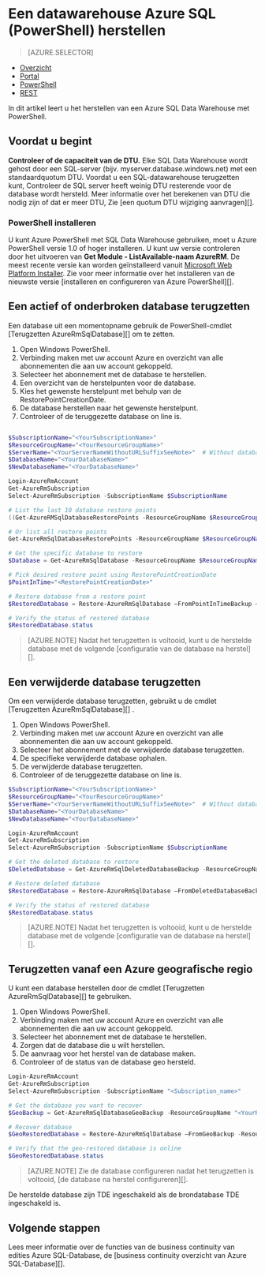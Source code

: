 <properties
   pageTitle="Herstellen van een datawarehouse Azure SQL (PowerShell) | Microsoft Azure"
   description="PowerShell-taken voor het terugzetten van een Azure SQL Data Warehouse."
   services="sql-data-warehouse"
   documentationCenter="NA"
   authors="Lakshmi1812"
   manager="barbkess"
   editor=""/>

<tags
   ms.service="sql-data-warehouse"
   ms.devlang="NA"
   ms.topic="article"
   ms.tgt_pltfrm="NA"
   ms.workload="data-services"
   ms.date="09/21/2016"
   ms.author="lakshmir;barbkess;sonyama"/>

# <a name="restore-an-azure-sql-data-warehouse-powershell"></a>Een datawarehouse Azure SQL (PowerShell) herstellen

> [AZURE.SELECTOR]
- [Overzicht][]
- [Portal][]
- [PowerShell][]
- [REST][]

In dit artikel leert u het herstellen van een Azure SQL Data Warehouse met PowerShell.

## <a name="before-you-begin"></a>Voordat u begint

**Controleer of de capaciteit van de DTU.** Elke SQL Data Warehouse wordt gehost door een SQL-server (bijv. myserver.database.windows.net) met een standaardquotum DTU.  Voordat u een SQL-datawarehouse terugzetten kunt, Controleer de SQL server heeft weinig DTU resterende voor de database wordt hersteld. Meer informatie over het berekenen van DTU die nodig zijn of dat er meer DTU, Zie [een quotum DTU wijziging aanvragen][].

### <a name="install-powershell"></a>PowerShell installeren

U kunt Azure PowerShell met SQL Data Warehouse gebruiken, moet u Azure PowerShell versie 1.0 of hoger installeren.  U kunt uw versie controleren door het uitvoeren van **Get Module - ListAvailable-naam AzureRM**.  De meest recente versie kan worden geïnstalleerd vanuit [Microsoft Web Platform Installer][].  Zie voor meer informatie over het installeren van de nieuwste versie [installeren en configureren van Azure PowerShell][].

## <a name="restore-an-active-or-paused-database"></a>Een actief of onderbroken database terugzetten

Een database uit een momentopname gebruik de PowerShell-cmdlet [Terugzetten AzureRmSqlDatabase][] om te zetten.

1. Open Windows PowerShell.
2. Verbinding maken met uw account Azure en overzicht van alle abonnementen die aan uw account gekoppeld.
3. Selecteer het abonnement met de database te herstellen.
4. Een overzicht van de herstelpunten voor de database.
5. Kies het gewenste herstelpunt met behulp van de RestorePointCreationDate.
6. De database herstellen naar het gewenste herstelpunt.
7. Controleer of de teruggezette database on line is.

```Powershell

$SubscriptionName="<YourSubscriptionName>"
$ResourceGroupName="<YourResourceGroupName>"
$ServerName="<YourServerNameWithoutURLSuffixSeeNote>"  # Without database.windows.net
$DatabaseName="<YourDatabaseName>"
$NewDatabaseName="<YourDatabaseName>"

Login-AzureRmAccount
Get-AzureRmSubscription
Select-AzureRmSubscription -SubscriptionName $SubscriptionName

# List the last 10 database restore points
((Get-AzureRMSqlDatabaseRestorePoints -ResourceGroupName $ResourceGroupName -ServerName $ServerName -DatabaseName ($DatabaseName).RestorePointCreationDate)[-10 .. -1]

# Or list all restore points
Get-AzureRmSqlDatabaseRestorePoints -ResourceGroupName $ResourceGroupName -ServerName $ServerName -DatabaseName $DatabaseName

# Get the specific database to restore
$Database = Get-AzureRmSqlDatabase -ResourceGroupName $ResourceGroupName -ServerName $ServerName -DatabaseName $DatabaseName

# Pick desired restore point using RestorePointCreationDate
$PointInTime="<RestorePointCreationDate>"  

# Restore database from a restore point
$RestoredDatabase = Restore-AzureRmSqlDatabase –FromPointInTimeBackup –PointInTime $PointInTime -ResourceGroupName $Database.ResourceGroupName -ServerName $Database.$ServerName -TargetDatabaseName $NewDatabaseName –ResourceId $Database.ResourceID

# Verify the status of restored database
$RestoredDatabase.status

```

>[AZURE.NOTE] Nadat het terugzetten is voltooid, kunt u de herstelde database met de volgende [configuratie van de database na herstel][].


## <a name="restore-a-deleted-database"></a>Een verwijderde database terugzetten

Om een verwijderde database terugzetten, gebruikt u de cmdlet [Terugzetten AzureRmSqlDatabase][] .

1. Open Windows PowerShell.
2. Verbinding maken met uw account Azure en overzicht van alle abonnementen die aan uw account gekoppeld.
3. Selecteer het abonnement met de verwijderde database terugzetten.
4. De specifieke verwijderde database ophalen.
5. De verwijderde database terugzetten.
6. Controleer of de teruggezette database on line is.

```Powershell
$SubscriptionName="<YourSubscriptionName>"
$ResourceGroupName="<YourResourceGroupName>"
$ServerName="<YourServerNameWithoutURLSuffixSeeNote>"  # Without database.windows.net
$DatabaseName="<YourDatabaseName>"
$NewDatabaseName="<YourDatabaseName>"

Login-AzureRmAccount
Get-AzureRmSubscription
Select-AzureRmSubscription -SubscriptionName $SubscriptionName

# Get the deleted database to restore
$DeletedDatabase = Get-AzureRmSqlDeletedDatabaseBackup -ResourceGroupName $ResourceGroupNam -ServerName $ServerName -DatabaseName $DatabaseName

# Restore deleted database
$RestoredDatabase = Restore-AzureRmSqlDatabase –FromDeletedDatabaseBackup –DeletionDate $DeletedDatabase.DeletionDate -ResourceGroupName $DeletedDatabase.ResourceGroupName -ServerName $DeletedDatabase.ServerName -TargetDatabaseName $NewDatabaseName –ResourceId $DeletedDatabase.ResourceID

# Verify the status of restored database
$RestoredDatabase.status
```

>[AZURE.NOTE] Nadat het terugzetten is voltooid, kunt u de herstelde database met de volgende [configuratie van de database na herstel][].


## <a name="restore-from-an-azure-geographical-region"></a>Terugzetten vanaf een Azure geografische regio

U kunt een database herstellen door de cmdlet [Terugzetten AzureRmSqlDatabase][] te gebruiken.

1. Open Windows PowerShell.
2. Verbinding maken met uw account Azure en overzicht van alle abonnementen die aan uw account gekoppeld.
3. Selecteer het abonnement met de database te herstellen.
4. Zorgen dat de database die u wilt herstellen.
5. De aanvraag voor het herstel van de database maken.
6. Controleer of de status van de database geo hersteld.

```Powershell
Login-AzureRmAccount
Get-AzureRmSubscription
Select-AzureRmSubscription -SubscriptionName "<Subscription_name>"

# Get the database you want to recover
$GeoBackup = Get-AzureRmSqlDatabaseGeoBackup -ResourceGroupName "<YourResourceGroupName>" -ServerName "<YourServerName>" -DatabaseName "<YourDatabaseName>"

# Recover database
$GeoRestoredDatabase = Restore-AzureRmSqlDatabase –FromGeoBackup -ResourceGroupName "<YourResourceGroupName>" -ServerName "<YourTargetServer>" -TargetDatabaseName "<NewDatabaseName>" –ResourceId $GeoBackup.ResourceID

# Verify that the geo-restored database is online
$GeoRestoredDatabase.status
```

>[AZURE.NOTE] Zie de database configureren nadat het terugzetten is voltooid, [de database na herstel configureren][]. 


De herstelde database zijn TDE ingeschakeld als de brondatabase TDE ingeschakeld is.


## <a name="next-steps"></a>Volgende stappen
Lees meer informatie over de functies van de business continuity van edities Azure SQL-Database, de [business continuity overzicht van Azure SQL-Database][].

<!--Image references-->

<!--Article references-->
[Azure SQL-Database business continuity-overzicht]: sql-database-business-continuity.md
[Een wijziging van de quota DTU aanvragen]: ./sql-data-warehouse-get-started-create-support-ticket.md#request-quota-change
[De database configureren na herstel]: ./sql-database-disaster-recovery.md#configure-your-database-after-recovery
[Het installeren en configureren van Azure PowerShell]: powershell-install-configure.md
[Overzicht]: ./sql-data-warehouse-restore-database-overview.md
[Portal]: ./sql-data-warehouse-restore-database-portal.md
[PowerShell]: ./sql-data-warehouse-restore-database-powershell.md
[REST]: ./sql-data-warehouse-restore-database-rest-api.md
[De database configureren na herstel]: ./sql-database-disaster-recovery.md#configure-your-database-after-recovery

<!--MSDN references-->
[Herstel AzureRmSqlDatabase]: https://msdn.microsoft.com/library/mt693390.aspx

<!--Other Web references-->
[Azure Portal]: https://portal.azure.com/
[Microsoft Web Platform Installer]: https://aka.ms/webpi-azps
